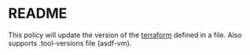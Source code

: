 # README 

This policy will update the version of the [terraform](https://github.com/hashicorp/terraform/releases/)
defined in a file. Also supports .tool-versions file (asdf-vm).
